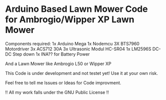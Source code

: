 # Arduino Based Lawn Mower Code for Ambrogio/Wipper XP Lawn Mower

Components required:
1x Arduino Mega
1x Nodemcu
3X BTS7960 Motordriver
3x ACS712 30A 
3x Ultrasonic Modul HC-SR04
1x LM2596S DC-DC Step down
1x INA?? for Battery Power 

And a Lawn Mower like Ambrogio L50 or Wipper XP

This Code is under development and not testet yet! Use it at your own risk.

Feel free to tell me Issues or Ideas for Code improvment.

!! All my work falls under the GNU Public License !!
